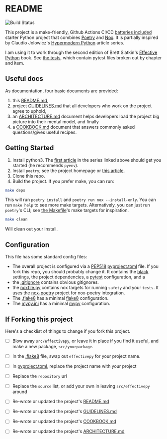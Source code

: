 # README

![Build Status](https://github.com/lhayhurst/effectivepy/actions/workflows/python-app.yml/badge.svg)

This project is a make-friendly, Github Actions CI/CD [batteries included](.github/workflows/python-app.yml) starter Python project that combines [Poetry](https://python-poetry.org/docs/) and [Nox](https://nox.thea.codes/en/stable/). It is partially inspired by Claudio Jolowicz's [Hypermodern Python](https://cjolowicz.github.io/posts/hypermodern-python-01-setup/) article series. 

I am using it to work through the second edition of Brett Slatkin's [Effective Python](https://effectivepython.com/) book.  See [the tests](tests), which contain pytest files broken out by chapter and item. 

## Useful docs

As documentation, four basic documents are provided: 
1. this [README.md](README.md), 
2. project [GUIDELINES.md](GUIDELINES.md) that all developers who work on the project agree to uphold, 
3. an [ARCHITECTURE.md](ARCHITECTURE.md) document helps developers load the project big picture into their mental model, and finally 
4. a [COOKBOOK.md](COOKBOOK.md) document that answers commonly asked questions/gives useful recipes. 

## Getting Started

1. Install python3. The [first article]((https://cjolowicz.github.io/posts/hypermodern-python-01-setup/)) in the series linked above should get you started (he recommends `pyenv`).
2. Install `poetry`; see the project homepage or [this article](https://cjolowicz.github.io/posts/hypermodern-python-01-setup/).
3. Clone this repo. 
4. Build the project. If you prefer make, you can run:

```bash
make deps
```

This will run `poetry install` and `poetry run nox --install-only`. You can run `make help` to see more make targets. Alternatively, you can just run `poetry`'s CLI; see [the Makefile](Makefile)'s make targets for inspiration. 

```bash
make clean
```

Will clean out your install. 

## Configuration

This file has some standard config files:

* The overall project is configured via a [PEP518](https://www.python.org/dev/peps/pep-0518/) [pyproject.toml](pyproject.toml) file. If you fork this repo, you should probably change it. It contains the [black](https://pypi.org/project/black/) settings, the project dependencies, a [pytest](https://docs.pytest.org/en/stable/index.html) configuration, and a 
* the [.gitignore](.gitignore) contains obvious gitignores. 
* the [noxfile.py](noxfile.py) contains nox targets for running `safety` and your `tests`. It uses the [nox-poetry](https://pypi.org/project/nox-poetry/) project for nox-poetry integration.
* The [.flake8](.flake8) has a minimal [flake8](https://flake8.pycqa.org/en/latest/) configuration.
* The [mypy.ini](mypy.ini) has a minimal [mypy](http://mypy-lang.org/) configuration.

## If Forking this project
Here's a checklist of things to change if you fork this project.

- [ ] Blow away `src/effectivepy`, or leave it in place if you find it useful, and make a new package, `src/yourpackage`.
- [ ] In the [.flake8](.flake8) file, swap out `effectivepy` for your project name.
- [ ] In [pyproject.toml](pyproject.toml), replace the project name with your project
- [ ] Replace the `repository` url
- [ ] Replace the `source` list, or add your own in leaving `src/effectivepy` around
- [ ] Re-wrote or updated the project's [README.md](README.md)
- [ ] Re-wrote or updated the project's [GUIDELINES.md](GUIDELINES.md)
- [ ] Re-wrote or updated the project's [COOKBOOK.md](COOKBOOK.md)
- [ ] Re-wrote or updated the project's [ARCHITECTURE.md](ARCHITECTURE.md)

